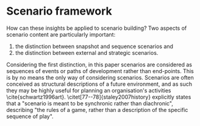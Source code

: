 # Scenario framework

How can these insights be applied to scenario building? Two aspects of scenario content are particularly important:

1. the distinction between snapshot and sequence scenarios and
2. the distinction between external and strategic scenarios.

Considering the first distinction, in this paper scenarios are considered as sequences of events or paths of development rather than end-points. This is by no means the only way of considering scenarios. Scenarios are often conceived as structural descriptions of a future environment, and as such they may be highly useful for planning an organisation's activities \cite{schwartz1996art}. \citet[77--78]{staley2007history} explicitly states that a "scenario is meant to be synchronic rather than diachronic", describing "the rules of a game, rather than a description of the specific sequence of play".